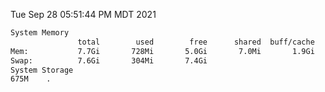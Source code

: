 Tue Sep 28 05:51:44 PM MDT 2021
```bash
System Memory
               total        used        free      shared  buff/cache   available
Mem:           7.7Gi       728Mi       5.0Gi       7.0Mi       1.9Gi       6.6Gi
Swap:          7.6Gi       304Mi       7.4Gi
System Storage
675M	.
```
```bash
